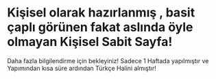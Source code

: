 # Kişisel olarak hazırlanmış , basit çaplı görünen fakat aslında öyle olmayan Kişisel Sabit Sayfa!

Daha fazla bilgilendirme için bekleyiniz! Sadece 1 Haftada yapılmıştır ve Yapımından kısa süre ardından Türkçe Halini almıştır!
